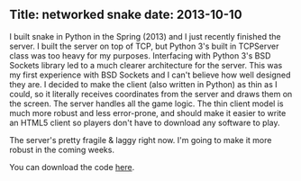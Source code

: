 Title: networked snake
date: 2013-10-10
---

I built snake in Python in the Spring (2013) and I just recently finished the server. I built the server on top of TCP, but Python 3's built in TCPServer class was too heavy for my purposes. Interfacing with Python 3's BSD Sockets library led to a much clearer architecture for the server. This was my first experience with BSD Sockets and I can't believe how well designed they are. I decided to make the client (also written in Python) as thin as I could, so it literally receives coordinates from the server and draws them on the screen. The server handles all the game logic.  The thin client model is much more robust and less error-prone, and should make it easier to write an HTML5 client so players don't have to download any software to play.

The server's pretty fragile &amp; laggy right now. I'm going to make it more robust in the coming weeks.

You can download the code <a href="http://github.com/samertm/snake-python">here</a>.
